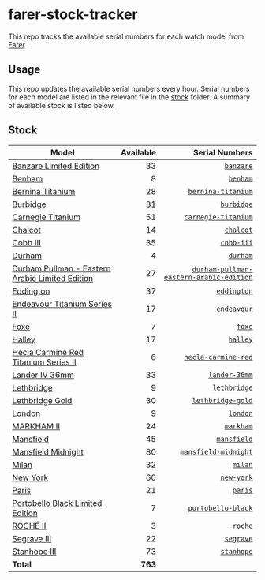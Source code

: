 # farer-stock-tracker

This repo tracks the available serial numbers for each watch model from [Farer](https://farer.com).

## Usage

This repo updates the available serial numbers every hour. Serial numbers for each model are listed in the relevant file in the [stock](./stock) folder. A summary of available stock is listed below.

## Stock

| Model | Available | Serial Numbers |
| ----- | --------: | -------------: |
| [Banzare Limited Edition](https://usd.farer.com/products/banzare) | 33 | [`banzare`](./stock/banzare) |
| [Benham](https://usd.farer.com/products/benham) | 8 | [`benham`](./stock/benham) |
| [Bernina Titanium](https://usd.farer.com/products/bernina-titanium) | 28 | [`bernina-titanium`](./stock/bernina-titanium) |
| [Burbidge](https://usd.farer.com/products/burbidge) | 31 | [`burbidge`](./stock/burbidge) |
| [Carnegie Titanium](https://usd.farer.com/products/carnegie-titanium) | 51 | [`carnegie-titanium`](./stock/carnegie-titanium) |
| [Chalcot](https://usd.farer.com/products/chalcot) | 14 | [`chalcot`](./stock/chalcot) |
| [Cobb III](https://usd.farer.com/products/cobb-iii) | 35 | [`cobb-iii`](./stock/cobb-iii) |
| [Durham](https://usd.farer.com/products/durham) | 4 | [`durham`](./stock/durham) |
| [Durham Pullman - Eastern Arabic Limited Edition](https://usd.farer.com/products/durham-pullman-eastern-arabic-edition) | 27 | [`durham-pullman-eastern-arabic-edition`](./stock/durham-pullman-eastern-arabic-edition) |
| [Eddington](https://usd.farer.com/products/eddington) | 37 | [`eddington`](./stock/eddington) |
| [Endeavour Titanium Series II](https://usd.farer.com/products/endeavour) | 17 | [`endeavour`](./stock/endeavour) |
| [Foxe](https://usd.farer.com/products/foxe) | 7 | [`foxe`](./stock/foxe) |
| [Halley](https://usd.farer.com/products/halley) | 17 | [`halley`](./stock/halley) |
| [Hecla Carmine Red Titanium Series II](https://usd.farer.com/products/hecla-carmine-red) | 6 | [`hecla-carmine-red`](./stock/hecla-carmine-red) |
| [Lander IV 36mm](https://usd.farer.com/products/lander-36mm) | 33 | [`lander-36mm`](./stock/lander-36mm) |
| [Lethbridge](https://usd.farer.com/products/lethbridge) | 9 | [`lethbridge`](./stock/lethbridge) |
| [Lethbridge Gold](https://usd.farer.com/products/lethbridge-gold) | 30 | [`lethbridge-gold`](./stock/lethbridge-gold) |
| [London](https://usd.farer.com/products/london) | 9 | [`london`](./stock/london) |
| [MARKHAM II](https://usd.farer.com/products/markham) | 24 | [`markham`](./stock/markham) |
| [Mansfield](https://usd.farer.com/products/mansfield) | 45 | [`mansfield`](./stock/mansfield) |
| [Mansfield Midnight](https://usd.farer.com/products/mansfield-midnight) | 80 | [`mansfield-midnight`](./stock/mansfield-midnight) |
| [Milan](https://usd.farer.com/products/milan) | 32 | [`milan`](./stock/milan) |
| [New York](https://usd.farer.com/products/new-york) | 60 | [`new-york`](./stock/new-york) |
| [Paris](https://usd.farer.com/products/paris) | 21 | [`paris`](./stock/paris) |
| [Portobello Black Limited Edition](https://usd.farer.com/products/portobello-black) | 7 | [`portobello-black`](./stock/portobello-black) |
| [ROCHÉ II](https://usd.farer.com/products/roche) | 3 | [`roche`](./stock/roche) |
| [Segrave III](https://usd.farer.com/products/segrave) | 22 | [`segrave`](./stock/segrave) |
| [Stanhope III](https://usd.farer.com/products/stanhope) | 73 | [`stanhope`](./stock/stanhope) |
| **Total** | **763** | |
